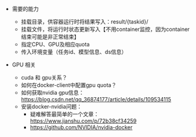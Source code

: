 - 需要的能力
  - 挂载目录，供容器运行时将结果写入：result/{taskid}/
  - 挂载文件，将运行时状态更新写入【不用container监控，因为container结束可能是非正常结束】
  - 指定CPU、GPU及相应quota
  - 传入环境变量（任务id、模型信息、ds信息）

- GPU 相关
  - cuda 和 gpu关系？
  - 如何在docker-client中配置gpu quota？
  - 如何获取nvidia gpu信息：https://blog.csdn.net/qq_36874177/article/details/109534115
  - 安装docker-nvidia问题：
    - 疑难解答最简单的一个文章：https://www.jianshu.com/p/72b38cf34259
    - https://github.com/NVIDIA/nvidia-docker
